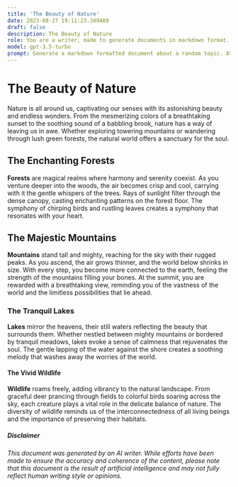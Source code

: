 ```yaml
---
title: 'The Beauty of Nature'
date: 2023-08-27 19:11:23.349489
draft: false
description: The Beauty of Nature
role: You are a writer, made to generate documents in markdown format. It is very important that all of the documents you generate are in valid markdown format.
model: gpt-3.5-turbo
prompt: Generate a markdown formatted document about a random topic. At the bottom, include a disclaimer explaining that the document was generated by you. The first line of the document should be the title. Make sure that the entire document is in proper markdown format, using a mix of various tags to make the document visually appealing.
---
```


# The Beauty of Nature

Nature is all around us, captivating our senses with its astonishing beauty and endless wonders. From the mesmerizing colors of a breathtaking sunset to the soothing sound of a babbling brook, nature has a way of leaving us in awe. Whether exploring towering mountains or wandering through lush green forests, the natural world offers a sanctuary for the soul.

## The Enchanting Forests

**Forests** are magical realms where harmony and serenity coexist. As you venture deeper into the woods, the air becomes crisp and cool, carrying with it the gentle whispers of the trees. Rays of sunlight filter through the dense canopy, casting enchanting patterns on the forest floor. The symphony of chirping birds and rustling leaves creates a symphony that resonates with your heart.

## The Majestic Mountains

**Mountains** stand tall and mighty, reaching for the sky with their rugged peaks. As you ascend, the air grows thinner, and the world below shrinks in size. With every step, you become more connected to the earth, feeling the strength of the mountains filling your bones. At the summit, you are rewarded with a breathtaking view, reminding you of the vastness of the world and the limitless possibilities that lie ahead.

### The Tranquil Lakes

**Lakes** mirror the heavens, their still waters reflecting the beauty that surrounds them. Whether nestled between mighty mountains or bordered by tranquil meadows, lakes evoke a sense of calmness that rejuvenates the soul. The gentle lapping of the water against the shore creates a soothing melody that washes away the worries of the world.

#### The Vivid Wildlife

**Wildlife** roams freely, adding vibrancy to the natural landscape. From graceful deer prancing through fields to colorful birds soaring across the sky, each creature plays a vital role in the delicate balance of nature. The diversity of wildlife reminds us of the interconnectedness of all living beings and the importance of preserving their habitats.

##### Disclaimer

*This document was generated by an AI writer. While efforts have been made to ensure the accuracy and coherence of the content, please note that this document is the result of artificial intelligence and may not fully reflect human writing style or opinions.*